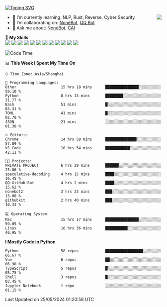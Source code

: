 [![Typing SVG](https://readme-typing-svg.herokuapp.com?size=25&duration=2500&color=8C43EA&vCenter=true&width=200&height=40&lines=Hi+there+%F0%9F%91%8B%F0%9F%8F%BB;I'm+yanyongyu)](https://git.io/typing-svg)

<a href="#">
  <img align="right" src="https://github-readme-stats.vercel.app/api?username=yanyongyu&count_private=true&show_icons=true&bg_color=15,f2f7fd,E0EAFC" />
</a>

- 🌱 I’m currently learning: NLP, Rust, Reverse, Cyber Security
- 👯 I’m collaborating on: [NoneBot](https://github.com/nonebot), [QQ Bot](https://github.com/Mrs4s/go-cqhttp)
- 💬 Ask me about: [NoneBot](https://github.com/nonebot), [CAI](https://github.com/cscs181/CAI)

🌟 **My Skills**  
![](https://img.shields.io/badge/-Python-3e74a2?style=flat-square&logo=Python&logoColor=fff)
![](https://img.shields.io/badge/-TypeScript-3178C6?style=flat-square&logo=TypeScript&logoColor=fff)
![](https://img.shields.io/badge/-Vue-4fc08d?style=flat-square&logo=Vue.js&logoColor=fff)
![](https://img.shields.io/badge/-React-2d98ce?style=flat-square&logo=React&logoColor=fff)
![](https://img.shields.io/badge/-FastAPI-009688?style=flat-square&logo=FastAPI&logoColor=fff)
![](https://img.shields.io/badge/-Linux-000000?style=flat-square&logo=Linux&logoColor=fff)
![](https://img.shields.io/badge/-Docker-2496ED?style=flat-square&logo=Docker&logoColor=fff)
![](https://img.shields.io/badge/-Kubernetes-326CE5?style=flat-square&logo=Kubernetes&logoColor=fff)
![](https://img.shields.io/badge/-GitHub%20Actions-2088FF?style=flat-square&logo=GitHubActions&logoColor=fff)
![](https://img.shields.io/badge/-PostgreSQL-4169E1?style=flat-square&logo=PostgreSQL&logoColor=fff)
![](https://img.shields.io/badge/-Redis-DC382D?style=flat-square&logo=Redis&logoColor=fff)
![](https://img.shields.io/badge/-MongoDB-47A248?style=flat-square&logo=MongoDB&logoColor=fff)

<!--START_SECTION:waka-->
![Code Time](http://img.shields.io/badge/Code%20Time-6%2C109%20hrs%2050%20mins-blue)

📊 **This Week I Spent My Time On** 

```text
🕑︎ Time Zone: Asia/Shanghai

💬 Programming Languages: 
Other                    15 hrs 18 mins      ███████████████░░░░░░░░░░   59.10 % 
Python                   8 hrs 13 mins       ████████░░░░░░░░░░░░░░░░░   31.77 % 
Bash                     51 mins             █░░░░░░░░░░░░░░░░░░░░░░░░   03.31 % 
TOML                     41 mins             █░░░░░░░░░░░░░░░░░░░░░░░░   02.70 % 
JSON                     21 mins             ░░░░░░░░░░░░░░░░░░░░░░░░░   01.38 % 

🔥 Editors: 
Chrome                   14 hrs 59 mins      ██████████████░░░░░░░░░░░   57.89 % 
VS Code                  10 hrs 54 mins      ███████████░░░░░░░░░░░░░░   42.11 % 

🐱‍💻 Projects: 
PRIVATE PROJECT          6 hrs 29 mins       ██████░░░░░░░░░░░░░░░░░░░   25.06 % 
speculative-decoding     4 hrs 15 mins       ████░░░░░░░░░░░░░░░░░░░░░   16.45 % 
QQ-GitHub-Bot            4 hrs 2 mins        ████░░░░░░░░░░░░░░░░░░░░░   15.62 % 
nonebot2                 3 hrs 23 mins       ███░░░░░░░░░░░░░░░░░░░░░░   13.08 % 
githubkit                2 hrs 40 mins       ███░░░░░░░░░░░░░░░░░░░░░░   10.33 % 

💻 Operating System: 
Mac                      15 hrs 17 mins      ███████████████░░░░░░░░░░   59.05 % 
Linux                    10 hrs 36 mins      ██████████░░░░░░░░░░░░░░░   40.95 % 
```

**I Mostly Code in Python** 

```text
Python                   58 repos            █████████████████░░░░░░░░   66.67 % 
Vue                      6 repos             ██░░░░░░░░░░░░░░░░░░░░░░░   06.90 % 
TypeScript               5 repos             █░░░░░░░░░░░░░░░░░░░░░░░░   05.75 % 
Shell                    3 repos             █░░░░░░░░░░░░░░░░░░░░░░░░   03.45 % 
Jupyter Notebook         1 repo              ░░░░░░░░░░░░░░░░░░░░░░░░░   01.15 % 
```




 Last Updated on 25/05/2024 01:20:59 UTC
<!--END_SECTION:waka-->
